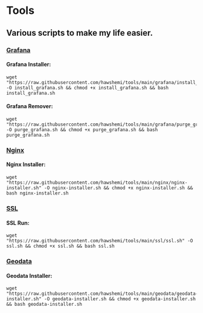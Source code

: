 # Tools
## Various scripts to make my life easier. 

### [Grafana](https://github.com/hawshemi/Tools/tree/main/grafana)
#### Grafana Installer:
```
wget "https://raw.githubusercontent.com/hawshemi/tools/main/grafana/install_grafana.sh" -O install_grafana.sh && chmod +x install_grafana.sh && bash install_grafana.sh
```

#### Grafana Remover:
```
wget "https://raw.githubusercontent.com/hawshemi/tools/main/grafana/purge_grafana.sh" -O purge_grafana.sh && chmod +x purge_grafana.sh && bash purge_grafana.sh
```

### [Nginx](https://github.com/hawshemi/Tools/tree/main/nginx)
#### Nginx Installer:
```
wget "https://raw.githubusercontent.com/hawshemi/tools/main/nginx/nginx-installer.sh" -O nginx-installer.sh && chmod +x nginx-installer.sh && bash nginx-installer.sh
```

### [SSL](https://github.com/hawshemi/Tools/tree/main/ssl)
#### SSL Run:
```
wget "https://raw.githubusercontent.com/hawshemi/tools/main/ssl/ssl.sh" -O ssl.sh && chmod +x ssl.sh && bash ssl.sh
```

### [Geodata](https://github.com/hawshemi/Tools/tree/main/geodata)
#### Geodata Installer:
```
wget "https://raw.githubusercontent.com/hawshemi/tools/main/geodata/geodata-installer.sh" -O geodata-installer.sh && chmod +x geodata-installer.sh && bash geodata-installer.sh
```
